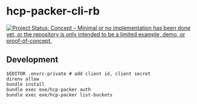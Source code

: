 # hcp-packer-cli-rb

[![Project Status: Concept – Minimal or no implementation has been done yet, or the repository is only intended to be a limited example, demo, or proof-of-concept.](https://www.repostatus.org/badges/latest/concept.svg)](https://www.repostatus.org/#concept)

## Development

```shell
$EDITOR .envrc-private # add client id, client secret
direnv allow
bundle install
bundle exec exe/hcp-packer auth
bundle exec exe/hcp-packer list-buckets
```
